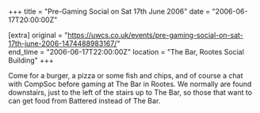 +++
title = "Pre-Gaming Social on Sat 17th June 2006"
date = "2006-06-17T20:00:00Z"

[extra]
original = "https://uwcs.co.uk/events/pre-gaming-social-on-sat-17th-june-2006-1474488983167/"    
end_time = "2006-06-17T22:00:00Z"
location = "The Bar, Rootes Social Building"
+++

Come for a burger, a pizza or some fish and chips, and of course a chat with CompSoc before gaming at The Bar in Rootes. We normally are found downstairs, just to the left of the stairs up to The Bar, so those that want to can get food from Battered instead of The Bar.

